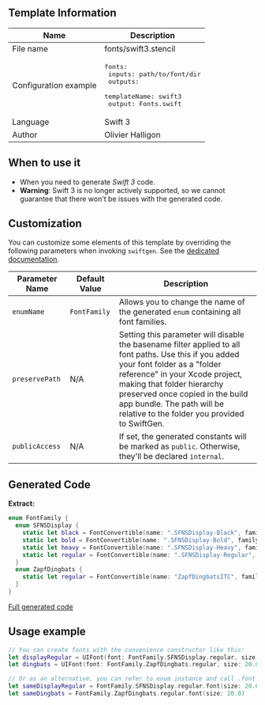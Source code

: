 ## Template Information

| Name      | Description       |
| --------- | ----------------- |
| File name | fonts/swift3.stencil |
| Configuration example | <pre>fonts:<br />  inputs: path/to/font/dir<br />  outputs:<br />    templateName: swift3<br />    output: Fonts.swift</pre> |
| Language | Swift 3 |
| Author | Olivier Halligon |

## When to use it

- When you need to generate *Swift 3* code.
- **Warning**: Swift 3 is no longer actively supported, so we cannot guarantee that there won't be issues with the generated code.

## Customization

You can customize some elements of this template by overriding the following parameters when invoking `swiftgen`. See the [dedicated documentation](../../ConfigFile.md).

| Parameter Name | Default Value | Description |
| -------------- | ------------- | ----------- |
| `enumName` | `FontFamily` | Allows you to change the name of the generated `enum` containing all font families. |
| `preservePath` | N/A | Setting this parameter will disable the basename filter applied to all font paths. Use this if you added your font folder as a "folder reference" in your Xcode project, making that folder hierarchy preserved once copied in the build app bundle. The path will be relative to the folder you provided to SwiftGen. |
| `publicAccess` | N/A | If set, the generated constants will be marked as `public`. Otherwise, they'll be declared `internal`. |

## Generated Code

**Extract:**

```swift
enum FontFamily {
  enum SFNSDisplay {
    static let black = FontConvertible(name: ".SFNSDisplay-Black", family: ".SF NS Display", path: "SFNSDisplay-Black.otf")
    static let bold = FontConvertible(name: ".SFNSDisplay-Bold", family: ".SF NS Display", path: "SFNSDisplay-Bold.otf")
    static let heavy = FontConvertible(name: ".SFNSDisplay-Heavy", family: ".SF NS Display", path: "SFNSDisplay-Heavy.otf")
    static let regular = FontConvertible(name: ".SFNSDisplay-Regular", family: ".SF NS Display", path: "SFNSDisplay-Regular.otf")
  }
  enum ZapfDingbats {
    static let regular = FontConvertible(name: "ZapfDingbatsITC", family: "Zapf Dingbats", path: "ZapfDingbats.ttf")
  }
}
```

[Full generated code](../../../Tests/Fixtures/Generated/Fonts/swift3/defaults.swift)

## Usage example

```swift
// You can create fonts with the convenience constructor like this:
let displayRegular = UIFont(font: FontFamily.SFNSDisplay.regular, size: 20.0)
let dingbats = UIFont(font: FontFamily.ZapfDingbats.regular, size: 20.0)

// Or as an alternative, you can refer to enum instance and call .font on it:
let sameDisplayRegular = FontFamily.SFNSDisplay.regular.font(size: 20.0)
let sameDingbats = FontFamily.ZapfDingbats.regular.font(size: 20.0)
```
